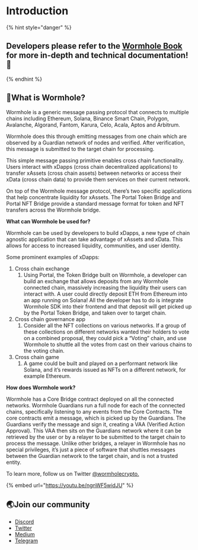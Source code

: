 # Introduction

{% hint style="danger" %}
## Developers please refer to the [Wormhole Book](https://book.wormhole.com) for more in-depth and technical documentation! :book:
{% endhint %}



## 📖What is Wormhole?&#x20;

Wormhole is a generic message passing protocol that connects to multiple chains including Ethereum, Solana, Binance Smart Chain, Polygon, Avalanche, Algorand, Fantom, Karura, Celo, Acala, Aptos and Arbitrum.

Wormhole does this through emitting messages from one chain which are observed by a Guardian network of nodes and verified. After verification, this message is submitted to the target chain for processing.

This simple message passing primitive enables cross chain functionality. Users interact with xDapps (cross chain decentralized applications) to transfer xAssets (cross chain assets) between networks or access their xData (cross chain data) to provide them services on their current network.

On top of the Wormhole message protocol, there’s two specific applications that help concentrate liquidity for xAssets. The Portal Token Bridge and Portal NFT Bridge provide a standard message format for token and NFT transfers across the Wormhole bridge.

**What can Wormhole be used for?**

Wormhole can be used by developers to build xDapps, a new type of chain agnostic application that can take advantage of xAssets and xData. This allows for access to increased liquidity, communities, and user identity.

Some prominent examples of xDapps:

1. Cross chain exchange
   1. Using Portal, the Token Bridge built on Wormhole, a developer can build an exchange that allows deposits from any Wormhole connected chain, massively increasing the liquidity their users can interact with. A user could directly deposit ETH from Ethereum into an app running on Solana! All the developer has to do is integrate Wormhole SDK into their frontend and that deposit will get picked up by the Portal Token Bridge, and taken over to target chain.
2. Cross chain governance app
   1. Consider all the NFT collections on various networks. If a group of these collections on different networks wanted their holders to vote on a combined proposal, they could pick a “Voting” chain, and use Wormhole to shuttle all the votes from cast on their various chains to the voting chain.
3. Cross chain game
   1. A game could be built and played on a performant network like Solana, and it’s rewards issued as NFTs on a different network, for example Ethereum.

**How does Wormhole work?**

Wormhole has a Core Bridge contract deployed on all the connected networks. Wormhole Guardians run a full node for each of the connected chains, specifically listening to any events from the Core Contracts. The core contracts emit a message, which is picked up by the Guardians. The Guardians verify the message and sign it, creating a VAA (Verified Action Approval). This VAA then sits on the Guardians network where it can be retrieved by the user or by a relayer to be submitted to the target chain to process the message. Unlike other bridges, a relayer in Wormhole has no special privileges, it’s just a piece of software that shuttles messages between the Guardian network to the target chain, and is not a trusted entity.

To learn more, follow us on Twitter [@wormholecrypto.](https://twitter.com/wormholecrypto)

{% embed url="https://youtu.be/ngnWF5widJU" %}

## 🌏Join our community&#x20;

* [Discord](https://discord.gg/hJfuptmg6b)
* [Twitter](https://twitter.com/wormholecrypto)
* [Medium ](https://wormholecrypto.medium.com/)
* [Telegram ](https://t.me/wormholecrypto)
